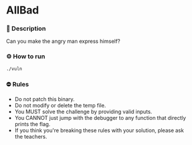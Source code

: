 # AllBad
### 📄 Description
Can you make the angry man express himself?

### ⚙ How to run
```bash
./vuln
```

### ⛔ Rules
- Do not patch this binary.
- Do not modify or delete the temp file.
- You MUST solve the challenge by providing valid inputs.
- You CANNOT just jump with the debugger to any function that directly prints the flag.
- If you think you're breaking these rules with your solution, please ask the teachers.
